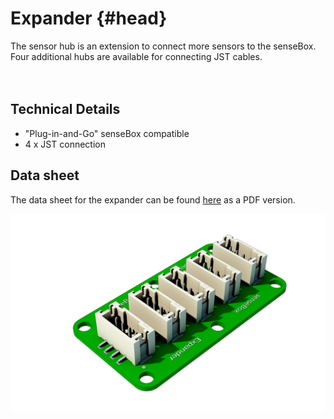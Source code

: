 # Expander {#head}

<div class="description">The sensor hub is an extension to connect more sensors to the senseBox. Four additional hubs are available for connecting JST cables.</div>

<div class="line">
    <br>
    <br>
</div>

## Technical Details
   *  "Plug-in-and-Go" senseBox compatible
   * 4 x JST connection

## Data sheet 

The data sheet for the expander can be found [here](https://sensebox.kaufen/assets/datenblatt/senseBox-Expander_v20.pdf) as a PDF version. 

![Expander](https://github.com/sensebox/resources/raw/master/gitbook_pictures/hub_bottom.png)
